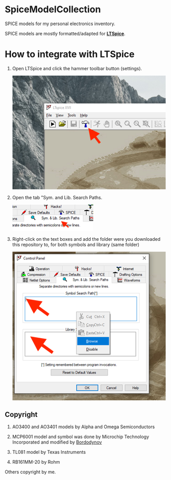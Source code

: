 # SpiceModelCollection

SPICE models for my personal electronics inventory.

SPICE models are mostly formatted/adapted for **[LTSpice](https://www.analog.com/en/design-center/design-tools-and-calculators/ltspice-simulator.html)**.

# How to integrate with LTSpice

1. Open LTSpice and click the hammer toolbar button (settings).

   ![Step 1](https://github.com/RuiCarneiro/SpiceModelCollection/raw/main/docs/step1.png)

2. Open the tab "Sym. and Lib. Search Paths.
   
   ![Step 2](https://github.com/RuiCarneiro/SpiceModelCollection/raw/main/docs/step2.png)

3. Right-click on the text boxes and add the folder were you downloaded this repository to, for both symbols and library (same folder)
   
   ![Step 3](https://github.com/RuiCarneiro/SpiceModelCollection/raw/main/docs/step3.png)

## Copyright

1. AO3400 and AO3401 models by Alpha and Omega Semiconductors

1. MCP6001 model and symbol was done by Microchip Technology Incorporated and modified by [Bordodynov](https://forum.allaboutcircuits.com/members/bordodynov.266980/)

1. TL081 model by Texas Instruments

1. RB161MM-20 by Rohm

Others copyright by me.